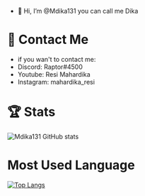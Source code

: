 - 👋 Hi, I’m @Mdika131 you can call me Dika

# 📱 Contact Me
- if you wan't to contact me:
- Discord: Raptor#4500
- Youtube: Resi Mahardika
- Instagram: mahardika_resi

# 🏆 Stats



 
![Mdika131 GitHub stats](https://github-readme-stats.vercel.app/api?username=Mdika131&show_icons=true)




# Most Used Language




[![Top Langs](https://github-readme-stats.vercel.app/api/top-langs/?username=Mdika131&layout=compact)](https://github.com/anuraghazra/github-readme-stats)
